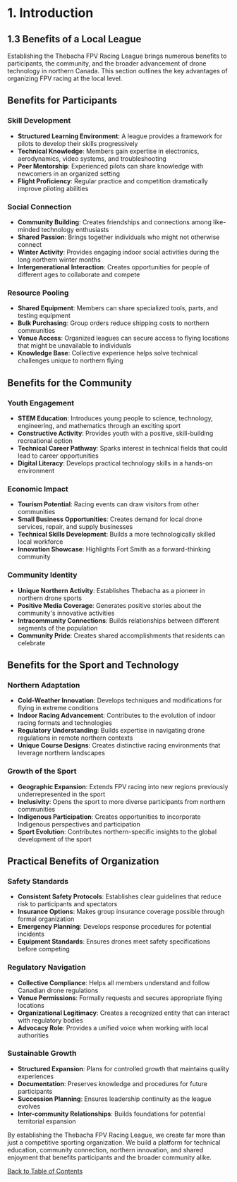 # 1. Introduction

## 1.3 Benefits of a Local League

Establishing the Thebacha FPV Racing League brings numerous benefits to participants, the community, and the broader advancement of drone technology in northern Canada. This section outlines the key advantages of organizing FPV racing at the local level.

## Benefits for Participants

### Skill Development

- **Structured Learning Environment**: A league provides a framework for pilots to develop their skills progressively  
- **Technical Knowledge**: Members gain expertise in electronics, aerodynamics, video systems, and troubleshooting  
- **Peer Mentorship**: Experienced pilots can share knowledge with newcomers in an organized setting  
- **Flight Proficiency**: Regular practice and competition dramatically improve piloting abilities  

### Social Connection

- **Community Building**: Creates friendships and connections among like-minded technology enthusiasts  
- **Shared Passion**: Brings together individuals who might not otherwise connect  
- **Winter Activity**: Provides engaging indoor social activities during the long northern winter months  
- **Intergenerational Interaction**: Creates opportunities for people of different ages to collaborate and compete  

### Resource Pooling

- **Shared Equipment**: Members can share specialized tools, parts, and testing equipment  
- **Bulk Purchasing**: Group orders reduce shipping costs to northern communities  
- **Venue Access**: Organized leagues can secure access to flying locations that might be unavailable to individuals  
- **Knowledge Base**: Collective experience helps solve technical challenges unique to northern flying  

## Benefits for the Community

### Youth Engagement

- **STEM Education**: Introduces young people to science, technology, engineering, and mathematics through an exciting sport  
- **Constructive Activity**: Provides youth with a positive, skill-building recreational option  
- **Technical Career Pathway**: Sparks interest in technical fields that could lead to career opportunities  
- **Digital Literacy**: Develops practical technology skills in a hands-on environment  

### Economic Impact

- **Tourism Potential**: Racing events can draw visitors from other communities  
- **Small Business Opportunities**: Creates demand for local drone services, repair, and supply businesses  
- **Technical Skills Development**: Builds a more technologically skilled local workforce  
- **Innovation Showcase**: Highlights Fort Smith as a forward-thinking community  

### Community Identity

- **Unique Northern Activity**: Establishes Thebacha as a pioneer in northern drone sports  
- **Positive Media Coverage**: Generates positive stories about the community's innovative activities  
- **Intracommunity Connections**: Builds relationships between different segments of the population  
- **Community Pride**: Creates shared accomplishments that residents can celebrate  

## Benefits for the Sport and Technology

### Northern Adaptation

- **Cold-Weather Innovation**: Develops techniques and modifications for flying in extreme conditions  
- **Indoor Racing Advancement**: Contributes to the evolution of indoor racing formats and technologies  
- **Regulatory Understanding**: Builds expertise in navigating drone regulations in remote northern contexts  
- **Unique Course Designs**: Creates distinctive racing environments that leverage northern landscapes  

### Growth of the Sport

- **Geographic Expansion**: Extends FPV racing into new regions previously underrepresented in the sport  
- **Inclusivity**: Opens the sport to more diverse participants from northern communities  
- **Indigenous Participation**: Creates opportunities to incorporate Indigenous perspectives and participation  
- **Sport Evolution**: Contributes northern-specific insights to the global development of the sport  

## Practical Benefits of Organization

### Safety Standards

- **Consistent Safety Protocols**: Establishes clear guidelines that reduce risk to participants and spectators  
- **Insurance Options**: Makes group insurance coverage possible through formal organization  
- **Emergency Planning**: Develops response procedures for potential incidents  
- **Equipment Standards**: Ensures drones meet safety specifications before competing  

### Regulatory Navigation

- **Collective Compliance**: Helps all members understand and follow Canadian drone regulations  
- **Venue Permissions**: Formally requests and secures appropriate flying locations  
- **Organizational Legitimacy**: Creates a recognized entity that can interact with regulatory bodies  
- **Advocacy Role**: Provides a unified voice when working with local authorities  

### Sustainable Growth

- **Structured Expansion**: Plans for controlled growth that maintains quality experiences  
- **Documentation**: Preserves knowledge and procedures for future participants  
- **Succession Planning**: Ensures leadership continuity as the league evolves  
- **Inter-community Relationships**: Builds foundations for potential territorial expansion  

By establishing the Thebacha FPV Racing League, we create far more than just a competitive sporting organization. We build a platform for technical education, community connection, northern innovation, and shared enjoyment that benefits participants and the broader community alike.

[Back to Table of Contents](contents.md)